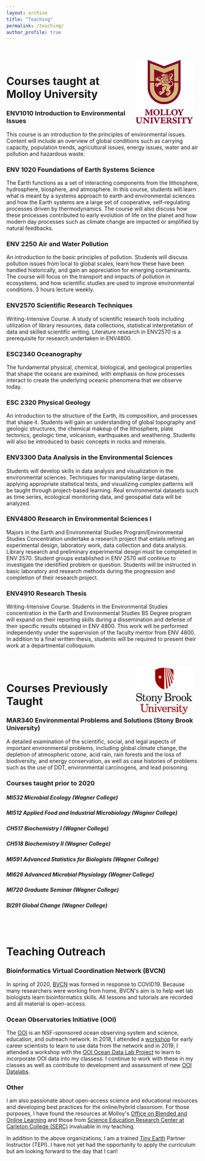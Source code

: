 ```yaml
---
layout: archive
title: "Teaching"
permalink: /teaching/
author_profile: true
---
```

<br/><br/>
<img align="right" src="/images/Molloy_University_logo.png" width="150px" style="padding-right: 15px">
# Courses taught at Molloy University
### ENV1010 Introduction to Environmental Issues
This course is an introduction to the principles of environmental issues. Content will include an overview of global conditions such as carrying capacity, population trends, agricultural issues, energy issues, water and air pollution and hazardous waste. 


### ENV 1020 Foundations of Earth Systems Science
The Earth functions as a set of interacting components from the lithosphere, hydrosphere, biosphere, and atmosphere. In this course, students will learn what is meant by a systems approach to earth and environmental sciences and how the Earth systems are a large set of cooperative, self-regulating processes driven by thermodynamics. The course will also discuss how these processes contributed to early evolution of life on the planet and how modern day processes such as climate change are impacted or amplified by natural feedbacks.

### ENV 2250 Air and Water Pollution
An introduction to the basic principles of pollution. Students will discuss pollution issues from local to global scales, learn how these have been handled historically, and gain an appreciation for emerging contaminants. The course will focus on the transport and impacts of pollution in ecosystems, and how scientific studies are used to improve environmental conditions. 3 hours lecture weekly.

### ENV2570 Scientific Research Techniques 
Writing-Intensive Course. A study of scientific research tools including utilization of library resources, data collections, statistical interpretation of data and skilled scientific writing. Literature research in ENV2570 is a prerequisite for research undertaken in ENV4800.

### ESC2340 Oceanography
The fundamental physical, chemical, biological, and geological properties that shape the oceans are examined, with emphasis on how processes interact to create the underlying oceanic phenomena that we observe today.

### ESC 2320 Physical Geology
An introduction to the structure of the Earth, its composition, and processes that shape it. Students will gain an understanding of global topography and geologic structures, the chemical makeup of the lithosphere, plate tectonics, geologic time, volcanism, earthquakes and weathering. Students will also be introduced to basic concepts in rocks and minerals. 

### ENV3300 Data Analysis in the Environmental Sciences
Students will develop skills in data analysis and visualization in the environmental sciences. Techniques for manipulating large datasets, applying appropriate statistical tests, and visualizing complex patterns will be taught through project-based learning. Real environmental datasets such as time series, ecological monitoring data, and geospatial data will be analyzed.

### ENV4800 Research in Environmental Sciences I
Majors in the Earth and Environmental Studies Program/Environmental Studies Concentration undertake a research project that entails refining an experimental design, laboratory work, data collection and data analysis. Library research and preliminary experimental design must be completed in ENV 2570. Student groups established in ENV 2570 will continue to investigate the identified problem or question. Students will be instructed in basic laboratory and research methods during the progression and completion of their research project. 

### ENV4910 Research Thesis
Writing-Intensive Course. Students in the Environmental Studies concentration in the Earth and Environmental Studies BS Degree program will expand on their reporting skills during a dissemination and defense of their specific results obtained in ENV 4800. This work will be performed independently under the supervision of the faculty mentor from ENV 4800. In addition to a final written thesis, students will be required to present their work at a departmental colloquium. 



<br/><br/>
<img align="right" src="/images/sbu_logo_stacked_vert.jpeg" width="150px" style="padding-right: 15px">
# Courses Previously Taught

### MAR340 Environmental Problems and Solutions (Stony Brook University)
A detailed examination of the scientific, social, and legal aspects of important environmental problems, including global climate change, the depletion of atmospheric ozone, acid rain, rain forests and the loss of biodiversity, and energy conservation, as well as case histories of problems such as the use of DDT, environmental carcinogens, and lead poisoning.

### Courses taught prior to 2020
##### MI532 Microbial Ecology (Wagner College)
##### MI512 Applied Food and Industrial Microbiology (Wagner College)
##### CH517 Biochemistry I (Wagner College)
##### CH518 Biochemistry II (Wagner College)
##### MI591 Advanced Statistics for Biologists (Wagner College)
##### MI626 Advanced Microbial Physiology (Wagner College)
##### MI720 Graduate Seminar (Wagner College)
##### BI291 Global Change (Wagner College)



<br/><br/>
# Teaching Outreach

### Bioinformatics Virtual Coordination Network (BVCN)
In spring of 2020, [BVCN](https://biovcnet.github.io/) was formed in response to COVID19. Because many researchers were working from home, BVCN's aim is to help wet lab biologists learn bioinformatics skills.  All lessons and tutorials are recorded and all material is open-access.

### Ocean Observatories Initiative (OOI)
The [OOI](https://oceanobservatories.org/) is an NSF-sponsored ocean observing system and science, education, and outreach network. In 2018, I attended a [workshop](https://oceanobservatories.org/data-workshops/) for early career scientists to learn to use data from the network and in 2019, I attended a workshop with the [OOI Ocean Data Lab Project](https://datalab.marine.rutgers.edu/) to learn to incorporate OOI data into my classess. I continue to work with these in my classes as well as contribute to development and assessment of new [OOI Datalabs](https://datalab.marine.rutgers.edu/explorations/index.php). 


### Other
I am also passionate about open-access science and educational resources and developing best practices for the online/hybrid classroom. For those purposes, I have found the resources at Molloy's [Office on Blended and Online Learning](https://www.molloy.edu/academics/blended-and-online-learning/the-office-of-blended-and-online-learning) and those from [Science Education Research Center at Carleton College (SERC)](https://serc.carleton.edu/index.html) invaluable in my teaching.

In addition to the above organizations, I am a trained [Tiny Earth](https://tinyearth.wisc.edu/) Partner Instructor (TEPI). I have not yet had the opportunity to apply the curriculum but am looking forward to the day that I can!
